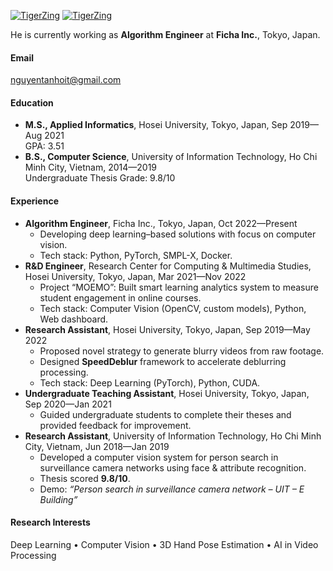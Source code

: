 

[![TigerZing](https://img.shields.io/badge/TigerZing-github-blue?logo=github)](https://github.com/TigerZing)
[![TigerZing](https://img.shields.io/badge/TigerZing-github-blue?logo=github)](https://github.com/TigerZing)

He is currently working as **Algorithm Engineer** at **Ficha Inc.**, Tokyo, Japan.

#### Email
nguyentanhoit@gmail.com

#### Education
- **M.S., Applied Informatics**, Hosei University, Tokyo, Japan, Sep 2019—Aug 2021  
  GPA: 3.51
- **B.S., Computer Science**, University of Information Technology, Ho Chi Minh City, Vietnam, 2014—2019  
  Undergraduate Thesis Grade: 9.8/10

#### Experience
- **Algorithm Engineer**, Ficha Inc., Tokyo, Japan, Oct 2022—Present  
  - Developing deep learning–based solutions with focus on computer vision.  
  - Tech stack: Python, PyTorch, SMPL-X, Docker.
- **R&D Engineer**, Research Center for Computing & Multimedia Studies, Hosei University, Tokyo, Japan, Mar 2021—Nov 2022  
  - Project “MOEMO”: Built smart learning analytics system to measure student engagement in online courses.  
  - Tech stack: Computer Vision (OpenCV, custom models), Python, Web dashboard.
- **Research Assistant**, Hosei University, Tokyo, Japan, Sep 2019—May 2022  
  - Proposed novel strategy to generate blurry videos from raw footage.  
  - Designed **SpeedDeblur** framework to accelerate deblurring processing.  
  - Tech stack: Deep Learning (PyTorch), Python, CUDA.
- **Undergraduate Teaching Assistant**, Hosei University, Tokyo, Japan, Sep 2020—Jan 2021  
  - Guided undergraduate students to complete their theses and provided feedback for improvement.
- **Research Assistant**, University of Information Technology, Ho Chi Minh City, Vietnam, Jun 2018—Jan 2019  
  - Developed a computer vision system for person search in surveillance camera networks using face & attribute recognition.  
  - Thesis scored **9.8/10**.  
  - Demo: _“Person search in surveillance camera network – UIT – E Building”_

#### Research Interests
Deep Learning • Computer Vision • 3D Hand Pose Estimation • AI in Video Processing

